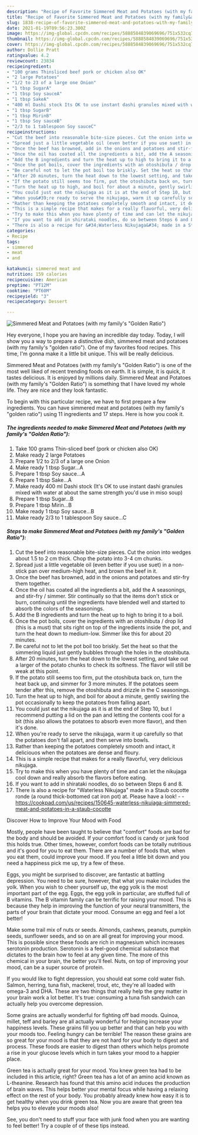 ```yaml
---
description: "Recipe of Favorite Simmered Meat and Potatoes (with my family&amp;#39;s &amp;#34;Golden Ratio&amp;#34;)"
title: "Recipe of Favorite Simmered Meat and Potatoes (with my family&amp;#39;s &amp;#34;Golden Ratio&amp;#34;)"
slug: 1838-recipe-of-favorite-simmered-meat-and-potatoes-with-my-family-and-39-s-and-34-golden-ratio-and-34
date: 2021-01-19T09:56:23.300Z
image: https://img-global.cpcdn.com/recipes/5888584839069696/751x532cq70/simmered-meat-and-potatoes-with-my-familys-golden-ratio-recipe-main-photo.jpg
thumbnail: https://img-global.cpcdn.com/recipes/5888584839069696/751x532cq70/simmered-meat-and-potatoes-with-my-familys-golden-ratio-recipe-main-photo.jpg
cover: https://img-global.cpcdn.com/recipes/5888584839069696/751x532cq70/simmered-meat-and-potatoes-with-my-familys-golden-ratio-recipe-main-photo.jpg
author: Dollie Pratt
ratingvalue: 4.2
reviewcount: 23834
recipeingredient:
- "100 grams Thinsliced beef pork or chicken also OK"
- "2 large Potatoes"
- "1/2 to 23 of a large one Onion"
- "1 tbsp SugarA"
- "1 tbsp Soy sauceA"
- "1 tbsp SakeA"
- "400 ml Dashi stock Its OK to use instant dashi granules mixed with water at about the same strength youd use in miso soup"
- "1 tbsp SugarB"
- "1 tbsp MirinB"
- "1 tbsp Soy sauceB"
- "2/3 to 1 tablespoon Soy sauceC"
recipeinstructions:
- "Cut the beef into reasonable bite-size pieces. Cut the onion into wedges about 1.5 to 2 cm thick. Chop the potato into 3-4 cm chunks."
- "Spread just a little vegetable oil (even better if you use suet) in a non-stick pan over medium-high heat, and brown the beef in it."
- "Once the beef has browned, add in the onions and potatoes and stir-fry them together."
- "Once the oil has coated all the ingredients a bit, add the A seasonings, and stir-fry / simmer. Stir continually so that the items don&#39;t stick or burn, continuing until the ingredients have blended well and started to absorb the colors of the seasonings."
- "Add the B ingredients and turn the heat up to high to bring it to a boil."
- "Once the pot boils, cover the ingredients with an otoshibuta / drop lid (this is a must) that sits right on top of the ingredients inside the pot, and turn the heat down to medium-low. Simmer like this for about 20 minutes."
- "Be careful not to let the pot boil too briskly. Set the heat so that the simmering liquid just gently bubbles through the holes in the otoshibuta."
- "After 20 minutes, turn the heat down to the lowest setting, and take out a larger of the potato chunks to check its softness. The flavor will still be weak at this point."
- "If the potato still seems too firm, put the otoshibuta back on, turn the heat back up, and simmer for 3 more minutes. If the potatoes seem tender after this, remove the otoshibuta and drizzle in the C seasonings."
- "Turn the heat up to high, and boil for about a minute, gently swirling the pot occasionally to keep the potatoes from falling apart."
- "You could just eat the nikujaga as it is at the end of Step 10, but I recommend putting a lid on the pan and letting the contents cool for a bit (this also allows the potatoes to absorb even more flavor), and then it&#39;s done."
- "When you&#39;re ready to serve the nikujaga, warm it up carefully so that the potatoes don&#39;t fall apart, and then serve into bowls."
- "Rather than keeping the potatoes completely smooth and intact, it deliciouos when the potatoes are dense and floury."
- "This is a simple recipe that makes for a really flavorful, very delicious nikujaga."
- "Try to make this when you have plenty of time and can let the nikujaga cool down and really absorb the flavors before eating."
- "If you want to add in shirataki noodles, do so between Steps 6 and 8."
- "There is also a recipe for &#34;Waterless Nikujaga&#34; made in a Staub cocotte ronde (a round thick-bottomed cat iron pot) at. Please have a look!  https://cookpad.com/us/recipes/150645-waterless-nikujaga-simmered-meat-and-potatoes-in-a-staub-cocotte"
categories:
- Recipe
tags:
- simmered
- meat
- and

katakunci: simmered meat and 
nutrition: 159 calories
recipecuisine: American
preptime: "PT12M"
cooktime: "PT60M"
recipeyield: "3"
recipecategory: Dessert

---
```



![Simmered Meat and Potatoes (with my family&#39;s &#34;Golden Ratio&#34;)](https://img-global.cpcdn.com/recipes/5888584839069696/751x532cq70/simmered-meat-and-potatoes-with-my-familys-golden-ratio-recipe-main-photo.jpg)

Hey everyone, I hope you are having an incredible day today. Today, I will show you a way to prepare a distinctive dish, simmered meat and potatoes (with my family&#39;s &#34;golden ratio&#34;). One of my favorites food recipes. This time, I'm gonna make it a little bit unique. This will be really delicious.

Simmered Meat and Potatoes (with my family&#39;s &#34;Golden Ratio&#34;) is one of the most well liked of recent trending foods on earth. It is simple, it is quick, it tastes delicious. It is enjoyed by millions daily. Simmered Meat and Potatoes (with my family&#39;s &#34;Golden Ratio&#34;) is something that I have loved my whole life. They are nice and they look fantastic.




To begin with this particular recipe, we have to first prepare a few ingredients. You can have simmered meat and potatoes (with my family&#39;s &#34;golden ratio&#34;) using 11 ingredients and 17 steps. Here is how you cook it.

<!--inarticleads1-->

##### The ingredients needed to make Simmered Meat and Potatoes (with my family&#39;s &#34;Golden Ratio&#34;):

1. Take 100 grams Thin-sliced beef (pork or chicken also OK)
1. Make ready 2 large Potatoes
1. Prepare 1/2 to 2/3 of a large one Onion
1. Make ready 1 tbsp Sugar...A
1. Prepare 1 tbsp Soy sauce...A
1. Prepare 1 tbsp Sake...A
1. Make ready 400 ml Dashi stock (It&#39;s OK to use instant dashi granules mixed with water at about the same strength you&#39;d use in miso soup)
1. Prepare 1 tbsp Sugar...B
1. Prepare 1 tbsp Mirin...B
1. Make ready 1 tbsp Soy sauce...B
1. Make ready 2/3 to 1 tablespoon Soy sauce...C




<!--inarticleads2-->

##### Steps to make Simmered Meat and Potatoes (with my family&#39;s &#34;Golden Ratio&#34;):

1. Cut the beef into reasonable bite-size pieces. Cut the onion into wedges about 1.5 to 2 cm thick. Chop the potato into 3-4 cm chunks.
1. Spread just a little vegetable oil (even better if you use suet) in a non-stick pan over medium-high heat, and brown the beef in it.
1. Once the beef has browned, add in the onions and potatoes and stir-fry them together.
1. Once the oil has coated all the ingredients a bit, add the A seasonings, and stir-fry / simmer. Stir continually so that the items don&#39;t stick or burn, continuing until the ingredients have blended well and started to absorb the colors of the seasonings.
1. Add the B ingredients and turn the heat up to high to bring it to a boil.
1. Once the pot boils, cover the ingredients with an otoshibuta / drop lid (this is a must) that sits right on top of the ingredients inside the pot, and turn the heat down to medium-low. Simmer like this for about 20 minutes.
1. Be careful not to let the pot boil too briskly. Set the heat so that the simmering liquid just gently bubbles through the holes in the otoshibuta.
1. After 20 minutes, turn the heat down to the lowest setting, and take out a larger of the potato chunks to check its softness. The flavor will still be weak at this point.
1. If the potato still seems too firm, put the otoshibuta back on, turn the heat back up, and simmer for 3 more minutes. If the potatoes seem tender after this, remove the otoshibuta and drizzle in the C seasonings.
1. Turn the heat up to high, and boil for about a minute, gently swirling the pot occasionally to keep the potatoes from falling apart.
1. You could just eat the nikujaga as it is at the end of Step 10, but I recommend putting a lid on the pan and letting the contents cool for a bit (this also allows the potatoes to absorb even more flavor), and then it&#39;s done.
1. When you&#39;re ready to serve the nikujaga, warm it up carefully so that the potatoes don&#39;t fall apart, and then serve into bowls.
1. Rather than keeping the potatoes completely smooth and intact, it deliciouos when the potatoes are dense and floury.
1. This is a simple recipe that makes for a really flavorful, very delicious nikujaga.
1. Try to make this when you have plenty of time and can let the nikujaga cool down and really absorb the flavors before eating.
1. If you want to add in shirataki noodles, do so between Steps 6 and 8.
1. There is also a recipe for &#34;Waterless Nikujaga&#34; made in a Staub cocotte ronde (a round thick-bottomed cat iron pot) at. Please have a look! -  - https://cookpad.com/us/recipes/150645-waterless-nikujaga-simmered-meat-and-potatoes-in-a-staub-cocotte




Discover How to Improve Your Mood with Food


Mostly, people have been taught to believe that "comfort" foods are bad for the body and should be avoided. If your comfort food is candy or junk food this holds true. Other times, however, comfort foods can be totally nutritious and it's good for you to eat them. There are a number of foods that, when you eat them, could improve your mood. If you feel a little bit down and you need a happiness pick me up, try a few of these.

Eggs, you might be surprised to discover, are fantastic at battling depression. You need to be sure, however, that what you make includes the yolk. When you wish to cheer yourself up, the egg yolk is the most important part of the egg. Eggs, the egg yolk in particular, are stuffed full of B vitamins. The B vitamin family can be terrific for raising your mood. This is because they help in improving the function of your neural transmitters, the parts of your brain that dictate your mood. Consume an egg and feel a lot better!

Make some trail mix of nuts or seeds. Almonds, cashews, peanuts, pumpkin seeds, sunflower seeds, and so on are all great for improving your mood. This is possible since these foods are rich in magnesium which increases serotonin production. Serotonin is a feel-good chemical substance that dictates to the brain how to feel at any given time. The more of this chemical in your brain, the better you'll feel. Nuts, on top of improving your mood, can be a super source of protein.

If you would like to fight depression, you should eat some cold water fish. Salmon, herring, tuna fish, mackerel, trout, etc, they're all loaded with omega-3 and DHA. These are two things that really help the grey matter in your brain work a lot better. It's true: consuming a tuna fish sandwich can actually help you overcome depression. 

Some grains are actually wonderful for fighting off bad moods. Quinoa, millet, teff and barley are all actually wonderful for helping increase your happiness levels. These grains fill you up better and that can help you with your moods too. Feeling hungry can be terrible! The reason these grains are so great for your mood is that they are not hard for your body to digest and process. These foods are easier to digest than others which helps promote a rise in your glucose levels which in turn takes your mood to a happier place.

Green tea is actually great for your mood. You knew green tea had to be included in this article, right? Green tea has a lot of an amino acid known as L-theanine. Research has found that this amino acid induces the production of brain waves. This helps better your mental focus while having a relaxing effect on the rest of your body. You probably already knew how easy it is to get healthy when you drink green tea. Now you are aware that green tea helps you to elevate your moods also!

See, you don't need to stuff your face with junk food when you are wanting to feel better! Try  a  couple of  of  these  tips  instead.

